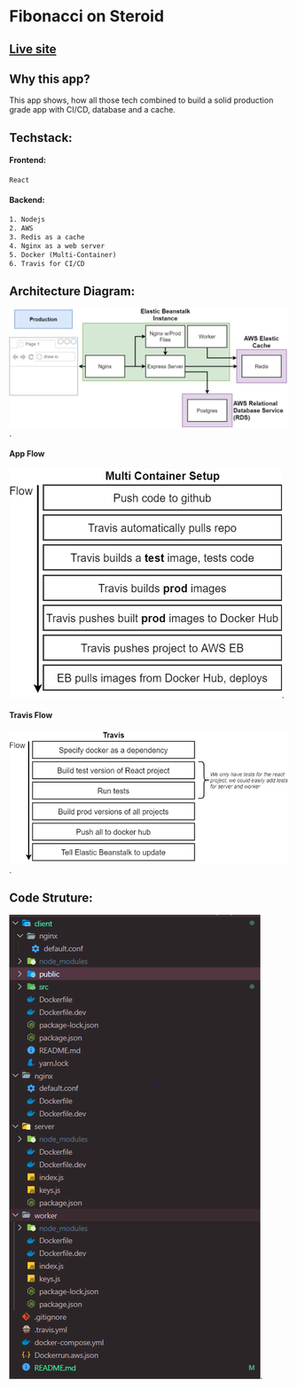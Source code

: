 # Fibonacci on Steroid

## [Live site](http://multidocker-env-1.eba-finc9rcp.us-east-2.elasticbeanstalk.com/)

## Why this app?

This app shows, how all those tech combined to build a solid production grade app with CI/CD, database and a cache.

## Techstack:

#### Frontend:

    React

#### Backend:

    1. Nodejs
    2. AWS
    3. Redis as a cache
    4. Nginx as a web server
    5. Docker (Multi-Container)
    6. Travis for CI/CD

## Architecture Diagram:

![alt text for screen readers](/diagram/arch.png).

#### App Flow

![alt text for screen readers](/diagram/flow.png).

#### Travis Flow

![alt text for screen readers](/diagram/travis-flow.png).

## Code Struture:

![alt text for screen readers](/diagram/code.png "Code Struture").
